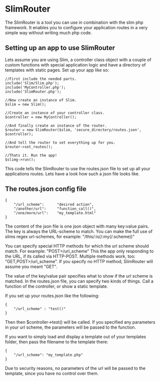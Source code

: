 SlimRouter
==========
The SlimRouter is a tool you can use in combination with the slim php framework.
It enables you to configure your application routes in a very simple way without writing much php code.

Setting up an app to use SlimRouter
-----------------------------------
Lets assume you are using Slim, a controller class object with a couple of custom functions with special application logic and have a directory of templates with static pages.
Set up your app like so:

    //First include the needed parts.
    include('Slim/Slim.php');
    include('MyController.php');
    include('SlimRouter.php');

    //Now create an instance of Slim.
    $slim = new Slim();

    //Create an instance of your controller class.
    $controller = new MyController();

    //And finally create an instance of the router.
    $router = new SlimRouter($slim, 'secure_directory/routes.json', $controller);

    //And tell the router to set everything up for you.
    $router->set_routes();

    //Thats it. Run the app!
    $slimg->run();

This code tells the SlimRouter to use the routes.json file to set up all your applications routes.
Lets have a look how such a json file looks like.

The routes.json config file
---------------------------

    {
        "/url_scheme":      "desired action",
        "/another/url":     "function_call()",
        "/one/more/url":    "my_template.html"
    }

The content of the json file is one json object with many key:value pairs. The key is always the URL-scheme to match.
You can make the full use of slims regex url-schemes, for example: "/this/:is(/:my(/:scheme))"

You can specify special HTTP methods for which the url scheme should match.
For example: "POST>/url_scheme"
This the app only responding to the URL, if its called via HTTP-POST.
Multiple methods work, too: "GET,POST>/url_scheme".
If you specify no HTTP method, SlimRouter will assume you meant "GET".


The value of the key/value pair specifies what to show if the url scheme is matched.
In the routes.json file, you can specify two kinds of things. Call a function of the controller, or show a static template.

If you set up your routes.json like the following:

    {
        "/url_scheme" : "test()"
    }

Then then $controller->test() will be called. If you specified any parameters in your url scheme, the parameters will be passed to the function.

If you want to simply load and display a template out of your templates folder, then pass the filename to the template there:

    {
        "/url_scheme": "my_template.php"
    }

Due to security reasons, no parameters of the url will be passed to the template, since you have no control over them.